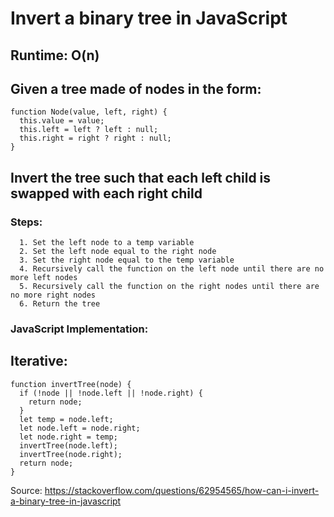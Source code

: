 # Invert a binary tree in JavaScript

## Runtime: O(n)

## Given a tree made of nodes in the form:
```JS
function Node(value, left, right) {
  this.value = value;
  this.left = left ? left : null;
  this.right = right ? right : null;
}
```
## Invert the tree such that each left child is swapped with each right child

### Steps:
```pseudo
  1. Set the left node to a temp variable
  2. Set the left node equal to the right node
  3. Set the right node equal to the temp variable
  4. Recursively call the function on the left node until there are no more left nodes
  5. Recursively call the function on the right nodes until there are no more right nodes
  6. Return the tree
```
### JavaScript Implementation:
## Iterative:
```JS
function invertTree(node) {
  if (!node || !node.left || !node.right) {
    return node;
  }
  let temp = node.left;
  let node.left = node.right;
  let node.right = temp;
  invertTree(node.left);
  invertTree(node.right);
  return node;
}
```

Source: https://stackoverflow.com/questions/62954565/how-can-i-invert-a-binary-tree-in-javascript
  
